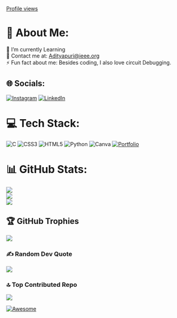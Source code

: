 [Profile views](https://komarev.com/ghpvc/?username=your-github-Adi1042003&label=PROFILE+VIEWS&style=plastic)
# 💫 About Me: 
 🔭 I’m currently Learning<br>💬 Contact me at: Adityapuri@ieee.org<br>⚡ Fun fact about me: Besides coding, I also love circuit Debugging. 
  
  
 ## 🌐 Socials: 
 [![Instagram](https://img.shields.io/badge/Instagram-%23E4405F.svg?logo=Instagram&logoColor=white)]() [![LinkedIn](https://img.shields.io/badge/LinkedIn-%230077B5.svg?logo=linkedin&logoColor=white)](https://www.linkedin.com/in/aditya-puri-268251245/)  
  
 # 💻 Tech Stack: 
 ![C](https://img.shields.io/badge/c-%2300599C.svg?style=flat-square&logo=c&logoColor=white) ![CSS3](https://img.shields.io/badge/css3-%231572B6.svg?style=flat-square&logo=css3&logoColor=white) ![HTML5](https://img.shields.io/badge/html5-%23E34F26.svg?style=flat-square&logo=html5&logoColor=white) ![Python](https://img.shields.io/badge/python-3670A0?style=flat-square&logo=python&logoColor=ffdd54) ![Canva](https://img.shields.io/badge/Canva-%2300C4CC.svg?style=flat-square&logo=Canva&logoColor=white) [![Portfolio](https://img.shields.io/badge/Portfolio-%23000000.svg?style=flat-square&logo=firefox&logoColor=#FF7139)](https://adi1042003.github.io/mywebpage/index.html)
 # 📊 GitHub Stats: 
 ![](https://github-readme-stats.vercel.app/api?username=Adi1042003&theme=dark&hide_border=false&include_all_commits=false&count_private=false)<br/> 
 ![](https://github-readme-streak-stats.herokuapp.com/?user=Adi1042003&theme=dark&hide_border=false)<br/> 
 ![](https://github-readme-stats.vercel.app/api/top-langs/?username=Adi1042003&theme=dark&hide_border=false&include_all_commits=false&count_private=false&layout=compact) 
  
 ## 🏆 GitHub Trophies 
 ![](https://github-profile-trophy.vercel.app/?username=Adi1042003&theme=radical&no-frame=false&no-bg=true&margin-w=4) 
  
 ### ✍️ Random Dev Quote 
 ![](https://quotes-github-readme.vercel.app/api?type=vetical&theme=merko) 
  
 ### 🔝 Top Contributed Repo 
 ![](https://github-contributor-stats.vercel.app/api?username=Adi1042003&limit=5&theme=gruvbox&combine_all_yearly_contributions=true) 
 
[![Awesome](https://awesome.re/badge.svg)](https://awesome.re)
